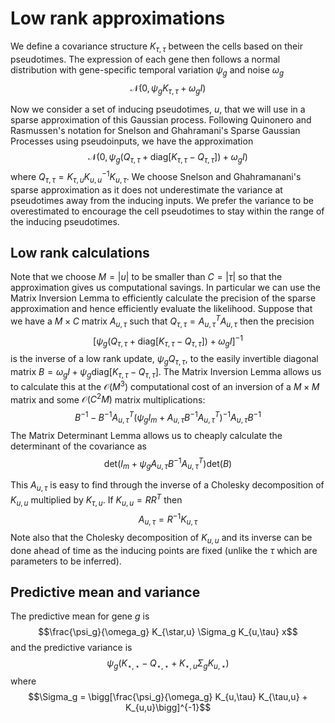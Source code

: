 # Low rank approximations

We define a covariance structure $K_{\tau,\tau}$ between the cells based on
their pseudotimes. The expression of each gene then follows a normal
distribution with gene-specific temporal variation $\psi_g$ and noise
$\omega_g$ $$\mathcal{N}(0, \psi_g K_{\tau,\tau} + \omega_g I)$$

Now we consider a set of inducing pseudotimes, $u$, that we will use in a
sparse approximation of this Gaussian process. Following Quinonero and
Rasmussen's notation for Snelson and Ghahramani's Sparse Gaussian Processes
using pseudoinputs, we have the approximation $$\mathcal{N}(0,
\psi_g(Q_{\tau,\tau} + \textrm{diag}[K_{\tau,\tau} - Q_{\tau,\tau}]) +
\omega_g I)$$ where $Q_{\tau,\tau} = K_{\tau,u}K_{u,u}^{-1}K_{u,\tau}$. We
choose Snelson and Ghahramanani's sparse approximation as it does not
underestimate the variance at pseudotimes away from the inducing inputs. We
prefer the variance to be overestimated to encourage the cell pseudotimes to
stay within the range of the inducing pseudotimes.

## Low rank calculations

Note that we choose $M=|u|$ to be smaller than $C=|\tau|$ so that the
approximation gives us computational savings.  In particular we can use the
Matrix Inversion Lemma to efficiently calculate the precision of the sparse
approximation and hence efficiently evaluate the likelihood. Suppose that we
have a $M \times C$ matrix $A_{u,\tau}$ such that $Q_{\tau,\tau}=A_{u,\tau}^T
A_{u,\tau}$ then the precision $$\bigg[\psi_g(Q_{\tau,\tau} +
\textrm{diag}[K_{\tau,\tau} - Q_{\tau,\tau}]) + \omega_g I\bigg]^{-1}$$ is the
inverse of a low rank update, $\psi_g Q_{\tau,\tau}$, to the easily invertible
diagonal matrix $B = \omega_g I + \psi_g \textrm{diag}[K_{\tau,\tau} -
Q_{\tau,\tau}]$.  The Matrix Inversion Lemma allows us to calculate this at
the $\mathcal{O}(M^3)$ computational cost of an inversion of a $M \times M$
matrix and some $\mathcal{O}(C^2 M)$ matrix multiplications:
$$
B^{-1} -
B^{-1} A_{u,\tau}^T (\psi_g I_m + A_{u,\tau} B^{-1} A_{u,\tau}^T)^{-1}
A_{u,\tau} B^{-1} $$
The Matrix Determinant Lemma allows us to cheaply
calculate the determinant of the covariance as $$ \textrm{det}(I_m+\psi_g
A_{u,\tau} B^{-1} A^T_{u,\tau}) \textrm{det}(B) $$

This $A_{u,\tau}$ is easy to find through the inverse of a Cholesky
decomposition of $K_{u,u}$ multiplied by $K_{\tau,u}$. If $K_{u,u}=R R^T$ then
$$A_{u,\tau} = R^{-1} K_{u,\tau}$$ Note also that the Cholesky decomposition of
$K_{u,u}$ and its inverse can be done ahead of time as the inducing points are
fixed (unlike the $\tau$ which are parameters to be inferred).

## Predictive mean and variance

The predictive mean for gene $g$ is
$$\frac{\psi_g}{\omega_g} K_{\star,u} \Sigma_g K_{u,\tau} x$$
and the predictive variance is
$$\psi_g(K_{\star,\star} - Q_{\star,\star} + K_{\star,u} \Sigma_g K_{u,\star})$$
where
$$\Sigma_g = \bigg[\frac{\psi_g}{\omega_g} K_{u,\tau} K_{\tau,u} + K_{u,u}\bigg]^{-1}$$
